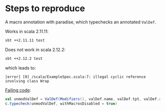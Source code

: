 # Steps to reproduce

A macro annotation with paradise, which typechecks an annotated `ValDef`.

Works in scala 2.11.11:
```sh
sbt ++2.11.11 test
```

Does not work in scala 2.12.2:
```sh
sbt ++2.12.2 test
```

which leads to:
```
[error] [0] /scala/ExampleSpec.scala:7: illegal cyclic reference involving class Wrap
```

[Failing code](https://github.com/cornerman/delegert/blob/cyclic-reference-2.12/src/main/scala/Delegert.scala#L20):
```scala
val unmodValDef = ValDef(Modifiers(), valDef.name, valDef.tpt, valDef.rhs)
c.typecheck(unmodValDef, withMacrosDisabled = true)
```
